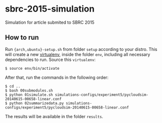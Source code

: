 sbrc-2015-simulation
====================

Simulation for article submited to SBRC 2015

How to run
----------

Run ```{arch,ubuntu}-setup.sh``` from folder ```setup``` according to your distro. This will create a new [virtualenv][1], inside the folder ```env```, including all necessary dependencies to run. Source this ```virtualenv```:
  
    $ source env/bin/activate

After that, run the commands in the following order:

    $ cd ..
    $ bash 00submodules.sh
    $ python 01simulate.sh simulations-configs/experiment5/pycloudsim-20140615-00658-linear.conf
    $ python 02summarizedata.py simulations-configs/experiment5/pycloudsim-20140615-00658-linear.conf

The results will be available in the folder ```results```.

[1]: http://virtualenv.readthedocs.org/en/latest/

